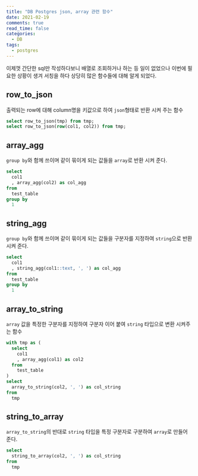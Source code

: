 ```yaml
---
title: "DB Postgres json, array 관련 함수"
date: 2021-02-19
comments: true
read_time: false
categories:
  - DB
tags:
  - postgres
---
```


이제껏 간단한 sql만 작성하다보니 배열로 조회하거나 하는 등 일이 없었으나 이번에 필요한 상황이 생겨 서칭을 하다 상당히 많은 함수들에 대해 알게 되었다.

## row_to_json

출력되는 row에 대해 column명을 키값으로 하여 `json`형태로 반환 시켜 주는 함수

```sql
select row_to_json(tmp) from tmp;
select row_to_json(row(col1, col2)) from tmp;
```

## array_agg

`group by`와 함께 쓰이며 같이 묶이게 되는 값들을 `array`로 반환 시켜 준다.

```sql
select
  col1
  , array_agg(col2) as col_agg
from
  test_table
group by
  1
```

## string_agg

`group by`와 함께 쓰이며 같이 묶이게 되는 값들을 구분자를 지정하여 `string`으로 반환 시켜 준다.

```sql
select
  col1
  , string_agg(col1::text, ', ') as col_agg
from
  test_table
group by
  1
```

## array_to_string

`array` 값을 특정한 구분자를 지정하여 구분자 이어 붙여 `string` 타입으로 변환 시켜주는 함수

```sql
with tmp as (
  select
    col1
    , array_agg(col1) as col2
  from
    test_table
)
select
  array_to_string(col2, ', ') as col_string
from
  tmp
```

## string_to_array

`array_to_string`의 반대로 `string` 타입을 특정 구분자로 구분하여 `array`로 만들어 준다.

```sql
select
  string_to_array(col2, ', ') as col_string
from
  tmp
```
